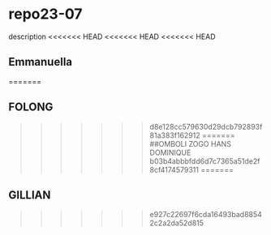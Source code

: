 # repo23-07
description
<<<<<<< HEAD
<<<<<<< HEAD
<<<<<<< HEAD
## Emmanuella 
=======
## FOLONG
>>>>>>> d8e128cc579630d29dcb792893f81a383f162912
=======
##OMBOLI ZOGO HANS DOMINIQUE
>>>>>>> b03b4abbbfdd6d7c7365a51de2f8cf4174579311
=======
## GILLIAN
>>>>>>> e927c22697f6cda16493bad88542c2a2da52d815
